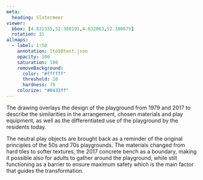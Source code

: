 ```yaml
---
meta:
  heading: Slotermeer
viewer:
  bbox: [4.831335,52.380191,4.832063,52.380675]
  rotation: 31
allmaps:
  - label: 1:50
    annotation: 1to50test.json
    opacity: 100
    saturation: 100
    removeBackground:
      color: "#ffffff"
      threshold: 10
      hardness: 70
    colorize: "#0433ff"
---
```

The drawing overlays the design of the playground from 1979 and 2017 to describe the similarities in the arrangement, chosen materials and play equipment, as well as the differentiated use of the playground by the residents today. 

The neutral play objects are brought back as a reminder of the original principles of the 50s and 70s playgrounds. The materials changed from hard tiles to softer textures, the 2017 concrete bench as a boundary, making it possible also for adults to gather around the playground, while still functioning as a barrier to ensure maximum safety which is the main factor that guides the transformation. 